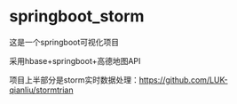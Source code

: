 # springboot_storm
这是一个springboot可视化项目

采用hbase+springboot+高德地图API

项目上半部分是storm实时数据处理：https://github.com/LUK-qianliu/stormtrian
